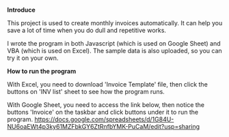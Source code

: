 **Introduce**

This project is used to create monthly invoices automatically. It can help you save a lot of time when you do dull and repetitive works.

I wrote the program in both Javascript (which is used on Google Sheet) and VBA (which is used on Excel).
The sample data is also uploaded, so you can try it on your own.

   

**How to run the program**

With Excel, you need to download 'Invoice Template' file, then click the buttons on 'INV list' sheet to see how the program runs. 

With Google Sheet, you need to access the link below, then notice the buttons 'Invoice' on the taskbar and click buttons under it to run the program.
https://docs.google.com/spreadsheets/d/1G84U-NU6oaEWt4p3ky61MZFbkGY6ZtRnfbYMK-PuCaM/edit?usp=sharing
